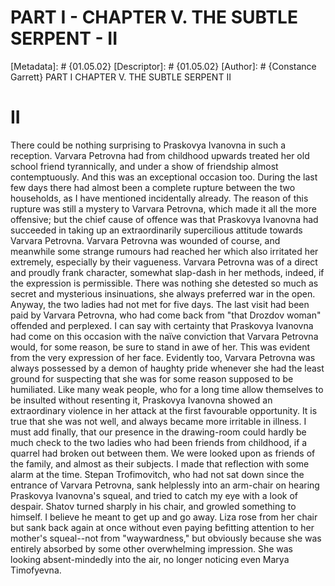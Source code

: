 # PART I - CHAPTER V. THE SUBTLE SERPENT - II
[Metadata]: # {01.05.02}
[Descriptor]: # {01.05.02}
[Author]: # {Constance Garrett}
PART I
CHAPTER V. THE SUBTLE SERPENT
II
# II
There could be nothing surprising to Praskovya Ivanovna in such a reception.
Varvara Petrovna had from childhood upwards treated her old school friend
tyrannically, and under a show of friendship almost contemptuously. And this
was an exceptional occasion too. During the last few days there had almost been
a complete rupture between the two households, as I have mentioned incidentally
already. The reason of this rupture was still a mystery to Varvara Petrovna,
which made it all the more offensive; but the chief cause of offence was that
Praskovya Ivanovna had succeeded in taking up an extraordinarily supercilious
attitude towards Varvara Petrovna. Varvara Petrovna was wounded of course, and
meanwhile some strange rumours had reached her which also irritated her
extremely, especially by their vagueness. Varvara Petrovna was of a direct and
proudly frank character, somewhat slap-dash in her methods, indeed, if the
expression is permissible. There was nothing she detested so much as secret and
mysterious insinuations, she always preferred war in the open. Anyway, the two
ladies had not met for five days. The last visit had been paid by Varvara
Petrovna, who had come back from "that Drozdov woman" offended and perplexed. I
can say with certainty that Praskovya Ivanovna had come on this occasion with
the naïve conviction that Varvara Petrovna would, for some reason, be sure to
stand in awe of her. This was evident from the very expression of her face.
Evidently too, Varvara Petrovna was always possessed by a demon of haughty
pride whenever she had the least ground for suspecting that she was for some
reason supposed to be humiliated. Like many weak people, who for a long time
allow themselves to be insulted without resenting it, Praskovya Ivanovna showed
an extraordinary violence in her attack at the first favourable opportunity. It
is true that she was not well, and always became more irritable in illness. I
must add finally, that our presence in the drawing-room could hardly be much
check to the two ladies who had been friends from childhood, if a quarrel had
broken out between them. We were looked upon as friends of the family, and
almost as their subjects. I made that reflection with some alarm at the time.
Stepan Trofimovitch, who had not sat down since the entrance of Varvara
Petrovna, sank helplessly into an arm-chair on hearing Praskovya Ivanovna's
squeal, and tried to catch my eye with a look of despair. Shatov turned sharply
in his chair, and growled something to himself. I believe he meant to get up
and go away. Liza rose from her chair but sank back again at once without even
paying befitting attention to her mother's squeal--not from "waywardness," but
obviously because she was entirely absorbed by some other overwhelming
impression. She was looking absent-mindedly into the air, no longer noticing
even Marya Timofyevna.

